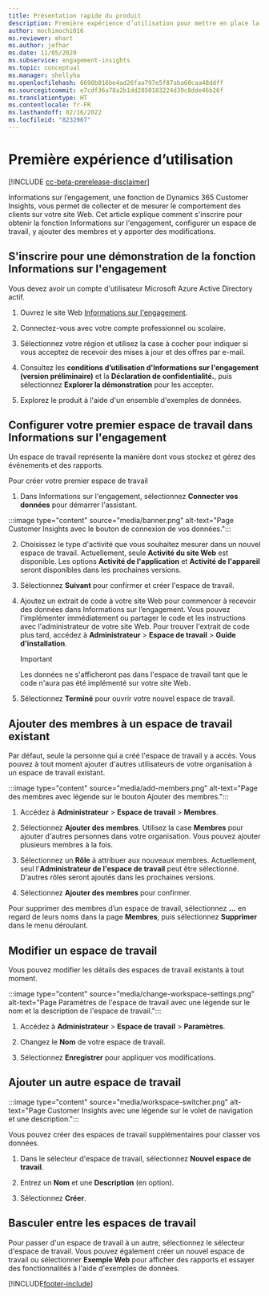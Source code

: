 ```yaml
---
title: Présentation rapide du produit
description: Première expérience d’utilisation pour mettre en place la fonction Informations sur l’engagement.
author: mochimochi016
ms.reviewer: mhart
ms.author: jefhar
ms.date: 11/05/2020
ms.subservice: engagement-insights
ms.topic: conceptual
ms.manager: shellyha
ms.openlocfilehash: 6690b016be4ad26faa797e5f87aba60caa48ddff
ms.sourcegitcommit: e7cdf36a78a2b1dd2850183224d39c8dde46b26f
ms.translationtype: HT
ms.contentlocale: fr-FR
ms.lasthandoff: 02/16/2022
ms.locfileid: "8232967"
---
```

# <a name="first-run-experience"></a>Première expérience d’utilisation

[!INCLUDE [cc-beta-prerelease-disclaimer](includes/cc-beta-prerelease-disclaimer.md)]

Informations sur l’engagement, une fonction de Dynamics 365 Customer Insights, vous permet de collecter et de mesurer le comportement des clients sur votre site Web. Cet article explique comment s'inscrire pour obtenir la fonction Informations sur l'engagement, configurer un espace de travail, y ajouter des membres et y apporter des modifications.

## <a name="sign-up-for-a-demo-of-engagement-insights"></a>S'inscrire pour une démonstration de la fonction Informations sur l'engagement

Vous devez avoir un compte d'utilisateur Microsoft Azure Active Directory actif. 

1. Ouvrez le site Web [Informations sur l'engagement](https://home.ci.ai.dynamics.com/app/engagement-insights). 

1. Connectez-vous avec votre compte professionnel ou scolaire.

1. Sélectionnez votre région et utilisez la case à cocher pour indiquer si vous acceptez de recevoir des mises à jour et des offres par e-mail.

1. Consultez les **conditions d’utilisation d'Informations sur l'engagement (version préliminaire)** et la **Déclaration de confidentialité.**, puis sélectionnez **Explorer la démonstration** pour les accepter.

1. Explorez le produit à l'aide d'un ensemble d'exemples de données. 

## <a name="set-up-your-first-workspace-in-engagement-insights"></a>Configurer votre premier espace de travail dans Informations sur l'engagement

Un espace de travail représente la manière dont vous stockez et gérez des événements et des rapports.

Pour créer votre premier espace de travail

1. Dans Informations sur l'engagement, sélectionnez **Connecter vos données** pour démarrer l'assistant. 

:::image type="content" source="media/banner.png" alt-text="Page Customer Insights avec le bouton de connexion de vos données.":::

2. Choisissez le type d'activité que vous souhaitez mesurer dans un nouvel espace de travail. Actuellement, seule **Activité du site Web** est disponible. Les options **Activité de l'application** et **Activité de l'appareil** seront disponibles dans les prochaines versions.

1. Sélectionnez **Suivant** pour confirmer et créer l'espace de travail.

1. Ajoutez un extrait de code à votre site Web pour commencer à recevoir des données dans Informations sur l’engagement. Vous pouvez l'implémenter immédiatement ou partager le code et les instructions avec l'administrateur de votre site Web. Pour trouver l'extrait de code plus tard, accédez à **Administrateur** > **Espace de travail** > **Guide d'installation**.

   > [!IMPORTANT]
   > Les données ne s'afficheront pas dans l'espace de travail tant que le code n'aura pas été implémenté sur votre site Web.

1. Sélectionnez **Terminé** pour ouvrir votre nouvel espace de travail. 

## <a name="add-members-to-an-existing-workspace"></a>Ajouter des membres à un espace de travail existant

Par défaut, seule la personne qui a créé l'espace de travail y a accès. Vous pouvez à tout moment ajouter d'autres utilisateurs de votre organisation à un espace de travail existant.

:::image type="content" source="media/add-members.png" alt-text="Page des membres avec légende sur le bouton Ajouter des membres.":::

1. Accédez à **Administrateur** > **Espace de travail** > **Membres**.

2. Sélectionnez **Ajouter des membres**. Utilisez la case **Membres** pour ajouter d'autres personnes dans votre organisation. Vous pouvez ajouter plusieurs membres à la fois.

3. Sélectionnez un **Rôle** à attribuer aux nouveaux membres. Actuellement, seul l'**Administrateur de l'espace de travail** peut être sélectionné. D'autres rôles seront ajoutés dans les prochaines versions.

4. Sélectionnez **Ajouter des membres** pour confirmer.

Pour supprimer des membres d’un espace de travail, sélectionnez **...** en regard de leurs noms dans la page **Membres**, puis sélectionnez **Supprimer** dans le menu déroulant.

## <a name="edit-a-workspace"></a>Modifier un espace de travail

Vous pouvez modifier les détails des espaces de travail existants à tout moment.

:::image type="content" source="media/change-workspace-settings.png" alt-text="Page Paramètres de l'espace de travail avec une légende sur le nom et la description de l'espace de travail.":::

1. Accédez à **Administrateur** > **Espace de travail** > **Paramètres**.

1. Changez le **Nom** de votre espace de travail.

1. Sélectionnez **Enregistrer** pour appliquer vos modifications.

## <a name="add-another-new-workspace"></a>Ajouter un autre espace de travail

:::image type="content" source="media/workspace-switcher.png" alt-text="Page Customer Insights avec une légende sur le volet de navigation et une description.":::

Vous pouvez créer des espaces de travail supplémentaires pour classer vos données.

1. Dans le sélecteur d'espace de travail, sélectionnez **Nouvel espace de travail**.

1. Entrez un **Nom** et une **Description** (en option).

1. Sélectionnez **Créer**.

## <a name="switch-between-workspaces"></a>Basculer entre les espaces de travail

Pour passer d'un espace de travail à un autre, sélectionnez le sélecteur d'espace de travail. Vous pouvez également créer un nouvel espace de travail ou sélectionner **Exemple Web** pour afficher des rapports et essayer des fonctionnalités à l'aide d'exemples de données. 



[!INCLUDE[footer-include](../includes/footer-banner.md)]